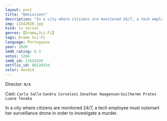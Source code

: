 ```yaml
---
layout: post
title: "Omniscient"
description: "In a city where citizens are monitored 24/7, a tech employee must outsmart her surveillance drone in order to investigate a murder..."
img: 11542920.jpg
kind: tv series
genres: [Drama,Sci-Fi]
tags: Drama Sci-Fi 
language: Portuguese
year: 2020
imdb_rating: 6.3
votes: 1204
imdb_id: 11542920
netflix_id: 80220334
color: 4ecdc4
---
```

Director: `N/A`  

Cast: `Carla Salle` `Sandra Corveloni` `Jonathan Haagensen` `Guilherme Prates` `Luana Tanaka` 

In a city where citizens are monitored 24/7, a tech employee must outsmart her surveillance drone in order to investigate a murder.